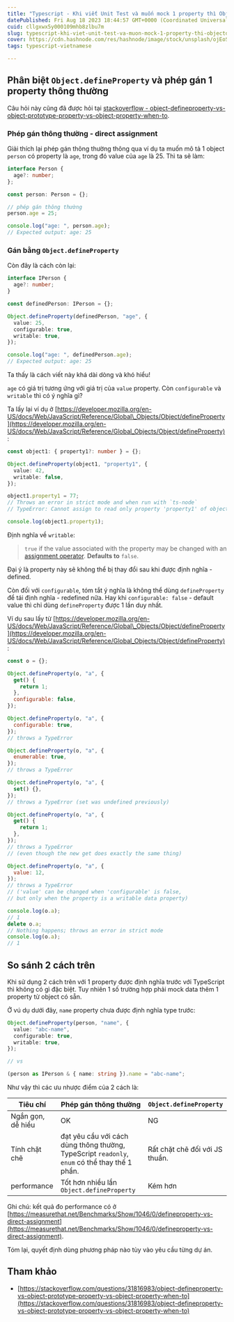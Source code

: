 ```yaml
---
title: "Typescript - Khi viết Unit Test và muốn mock 1 property thì Object.defineProperty và phép gán thông thường khác nhau như thế nào?"
datePublished: Fri Aug 18 2023 18:44:57 GMT+0000 (Coordinated Universal Time)
cuid: cllgxwx5y000109mhb8zlbu7m
slug: typescript-khi-viet-unit-test-va-muon-mock-1-property-thi-objectdefineproperty-va-phep-gan-thong-thuong-khac-nhau-nhu-the-nao
cover: https://cdn.hashnode.com/res/hashnode/image/stock/unsplash/ojEoSvAq2ik/upload/0eb9928fd84299f59ef9a64bb4632e24.jpeg
tags: typescript-vietnamese

---
```


## Phân biệt `Object.defineProperty` và phép gán 1 property thông thường

Câu hỏi này cũng đã được hỏi tại [stackoverflow - object-defineproperty-vs-object-prototype-property-vs-object-property-when-to](https://stackoverflow.com/questions/31816983/object-defineproperty-vs-object-prototype-property-vs-object-property-when-to).

### Phép gán thông thường - **direct assignment**

Giải thích lại phép gán thông thường thông qua ví dụ ta muốn mô tả 1 object `person` có property là `age`, trong đó value của `age` là 25. Thì ta sẽ làm:

```typescript
interface Person {
  age?: number;
};

const person: Person = {};

// phép gán thông thường
person.age = 25;

console.log("age: ", person.age);
// Expected output: age: 25
```

### Gán bằng `Object.defineProperty`

Còn đây là cách còn lại:

```typescript
interface IPerson {
  age?: number;
}

const definedPerson: IPerson = {};

Object.defineProperty(definedPerson, "age", {
  value: 25,
  configurable: true,
  writable: true,
});

console.log("age: ", definedPerson.age);
// Expected output: age: 25
```

Ta thấy là cách viết này khá dài dòng và khó hiểu!

`age` có giá trị tương ứng với giá trị của `value` property. Còn `configurable` và `writable` thì có ý nghĩa gì?

Ta lấy lại ví dụ ở [https://developer.mozilla.org/en-US/docs/Web/JavaScript/Reference/Global\_Objects/Object/defineProperty](https://developer.mozilla.org/en-US/docs/Web/JavaScript/Reference/Global_Objects/Object/defineProperty):

```typescript
const object1: { property1?: number } = {};

Object.defineProperty(object1, "property1", {
  value: 42,
  writable: false,
});

object1.property1 = 77;
// Throws an error in strict mode and when run with `ts-node`
// TypeError: Cannot assign to read only property 'property1' of object

console.log(object1.property1);
```

Định nghĩa về `writable`:

> `true` if the value associated with the property may be changed with an [assignment operator](https://developer.mozilla.org/en-US/docs/Web/JavaScript/Reference/Operators#assignment_operators). **Defaults to** `false`.

Đại ý là property này sẽ không thể bị thay đổi sau khi được định nghĩa - defined.

Còn đối với `configurable`, tóm tắt ý nghĩa là không thể dùng `defineProperty` để tái định nghĩa - redefined nữa. Hay khi `configurable: false` - default value thì chỉ dùng `defineProperty` được 1 lần duy nhất.

Ví dụ sau lấy từ [https://developer.mozilla.org/en-US/docs/Web/JavaScript/Reference/Global\_Objects/Object/defineProperty](https://developer.mozilla.org/en-US/docs/Web/JavaScript/Reference/Global_Objects/Object/defineProperty):

```javascript
const o = {};

Object.defineProperty(o, "a", {
  get() {
    return 1;
  },
  configurable: false,
});

Object.defineProperty(o, "a", {
  configurable: true,
});
// throws a TypeError

Object.defineProperty(o, "a", {
  enumerable: true,
});
// throws a TypeError

Object.defineProperty(o, "a", {
  set() {},
});
// throws a TypeError (set was undefined previously)

Object.defineProperty(o, "a", {
  get() {
    return 1;
  },
});
// throws a TypeError
// (even though the new get does exactly the same thing)

Object.defineProperty(o, "a", {
  value: 12,
});
// throws a TypeError
// ('value' can be changed when 'configurable' is false,
// but only when the property is a writable data property)

console.log(o.a);
// 1
delete o.a;
// Nothing happens; throws an error in strict mode
console.log(o.a);
// 1
```

## So sánh 2 cách trên

Khi sử dụng 2 cách trên với 1 property được định nghĩa trước với TypeScript thì không có gì đặc biệt. Tuy nhiên 1 số trường hợp phải mock data thêm 1 property từ object có sẵn.

Ở vú dụ dưới đây, `name` property chưa được định nghĩa type trước:

```typescript
Object.defineProperty(person, "name", {
  value: "abc-name",
  configurable: true,
  writable: true,
});

// vs

(person as IPerson & { name: string }).name = "abc-name";
```

Như vậy thì các ưu nhược điểm của 2 cách là:

| Tiêu chí | Phép gán thông thường | `Object.defineProperty` |
| --- | --- | --- |
| Ngắn gọn, dễ hiểu | OK | NG |
| Tính chặt chẽ | đạt yêu cầu với cách dùng thông thường, TypeScript `readonly`, `enum` có thể thay thế 1 phần. | Rất chặt chẽ đối với JS thuần. |
| performance | Tốt hơn nhiều lần `Object.defineProperty` | Kém hơn |

Ghi chú: kết quả đo performance có ở [https://measurethat.net/Benchmarks/Show/1046/0/defineproperty-vs-direct-assignment](https://measurethat.net/Benchmarks/Show/1046/0/defineproperty-vs-direct-assignment).

Tóm lại, quyết định dùng phương pháp nào tùy vào yêu cầu từng dự án.

## Tham khảo

* [https://stackoverflow.com/questions/31816983/object-defineproperty-vs-object-prototype-property-vs-object-property-when-to](https://stackoverflow.com/questions/31816983/object-defineproperty-vs-object-prototype-property-vs-object-property-when-to)